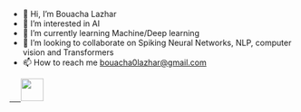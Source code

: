- 👋 Hi, I’m Bouacha Lazhar
- 👀 I’m interested in AI
- 🌱 I’m currently learning Machine/Deep learning
- 💞️ I’m looking to collaborate on Spiking Neural Networks, NLP, computer vision and Transformers
- 📫 How to reach me bouacha0lazhar@gmail.com

<!---
bouachalazhar/bouachalazhar is a ✨ special ✨ repository because its `README.md` (this file) appears on your GitHub profile.
You can click the Preview link to take a look at your changes.
--->


<a class="linkedin" href="https://www.linkedin.com/in/bouachalazhar/" rel="nofollow">
  &nbsp;&nbsp;&nbsp;&nbsp;&nbsp;<img src="https://github.com/ashutosh1919/ashutosh1919/raw/master/logos/linkedin.png" width="40" style="max-width: 100%;">
</a>



